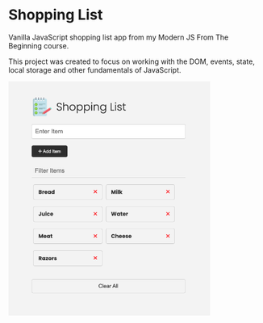 # Shopping List

Vanilla JavaScript shopping list app from my Modern JS From The Beginning course.

This project was created to focus on working with the DOM, events, state, local storage and other fundamentals of JavaScript.

<img src="images/screen.png" width="400">
